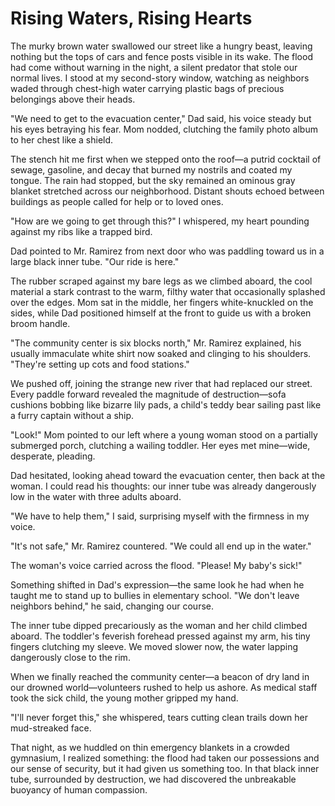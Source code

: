 # Rising Waters, Rising Hearts

The murky brown water swallowed our street like a hungry beast, leaving nothing but the tops of cars and fence posts visible in its wake. The flood had come without warning in the night, a silent predator that stole our normal lives. I stood at my second-story window, watching as neighbors waded through chest-high water carrying plastic bags of precious belongings above their heads.

"We need to get to the evacuation center," Dad said, his voice steady but his eyes betraying his fear. Mom nodded, clutching the family photo album to her chest like a shield.

The stench hit me first when we stepped onto the roof—a putrid cocktail of sewage, gasoline, and decay that burned my nostrils and coated my tongue. The rain had stopped, but the sky remained an ominous gray blanket stretched across our neighborhood. Distant shouts echoed between buildings as people called for help or to loved ones.

"How are we going to get through this?" I whispered, my heart pounding against my ribs like a trapped bird.

Dad pointed to Mr. Ramirez from next door who was paddling toward us in a large black inner tube. "Our ride is here."

The rubber scraped against my bare legs as we climbed aboard, the cool material a stark contrast to the warm, filthy water that occasionally splashed over the edges. Mom sat in the middle, her fingers white-knuckled on the sides, while Dad positioned himself at the front to guide us with a broken broom handle.

"The community center is six blocks north," Mr. Ramirez explained, his usually immaculate white shirt now soaked and clinging to his shoulders. "They're setting up cots and food stations."

We pushed off, joining the strange new river that had replaced our street. Every paddle forward revealed the magnitude of destruction—sofa cushions bobbing like bizarre lily pads, a child's teddy bear sailing past like a furry captain without a ship.

"Look!" Mom pointed to our left where a young woman stood on a partially submerged porch, clutching a wailing toddler. Her eyes met mine—wide, desperate, pleading.

Dad hesitated, looking ahead toward the evacuation center, then back at the woman. I could read his thoughts: our inner tube was already dangerously low in the water with three adults aboard.

"We have to help them," I said, surprising myself with the firmness in my voice.

"It's not safe," Mr. Ramirez countered. "We could all end up in the water."

The woman's voice carried across the flood. "Please! My baby's sick!"

Something shifted in Dad's expression—the same look he had when he taught me to stand up to bullies in elementary school. "We don't leave neighbors behind," he said, changing our course.

The inner tube dipped precariously as the woman and her child climbed aboard. The toddler's feverish forehead pressed against my arm, his tiny fingers clutching my sleeve. We moved slower now, the water lapping dangerously close to the rim.

When we finally reached the community center—a beacon of dry land in our drowned world—volunteers rushed to help us ashore. As medical staff took the sick child, the young mother gripped my hand.

"I'll never forget this," she whispered, tears cutting clean trails down her mud-streaked face.

That night, as we huddled on thin emergency blankets in a crowded gymnasium, I realized something: the flood had taken our possessions and our sense of security, but it had given us something too. In that black inner tube, surrounded by destruction, we had discovered the unbreakable buoyancy of human compassion.